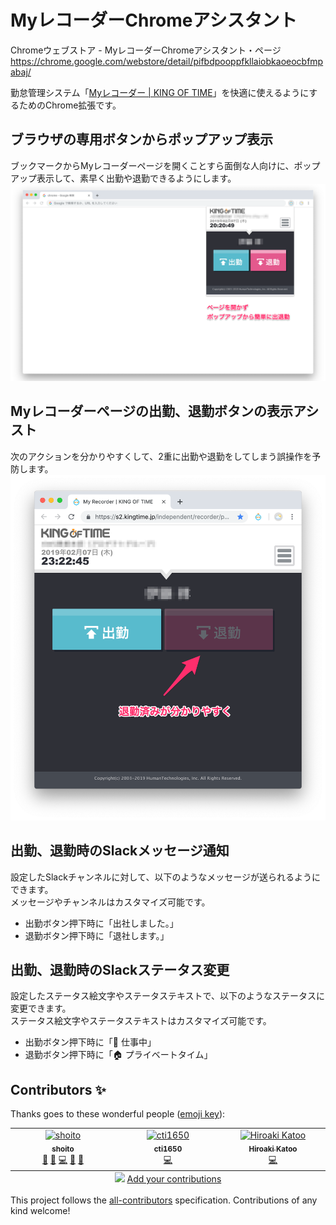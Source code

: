 # MyレコーダーChromeアシスタント

Chromeウェブストア - MyレコーダーChromeアシスタント・ページ
https://chrome.google.com/webstore/detail/pifbdpooppfkllaiobkaoeocbfmpabaj/

勤怠管理システム「[Myレコーダー | KING OF TIME](https://www.kingtime.jp/record/myrecorder/)」を快適に使えるようにするためのChrome拡張です。

## ブラウザの専用ボタンからポップアップ表示
ブックマークからMyレコーダーページを開くことすら面倒な人向けに、ポップアップ表示して、素早く出勤や退勤できるようにします。
![Browser Action](docs/images/browser-action.png)

## Myレコーダーページの出勤、退勤ボタンの表示アシスト
次のアクションを分かりやすくして、2重に出勤や退勤をしてしまう誤操作を予防します。
![Content Scripts](docs/images/content-scripts-clockout.png)

## 出勤、退勤時のSlackメッセージ通知
設定したSlackチャンネルに対して、以下のようなメッセージが送られるようにできます。  
メッセージやチャンネルはカスタマイズ可能です。

- 出勤ボタン押下時に「出社しました。」
- 退勤ボタン押下時に「退社します。」

## 出勤、退勤時のSlackステータス変更
設定したステータス絵文字やステータステキストで、以下のようなステータスに変更できます。  
ステータス絵文字やステータステキストはカスタマイズ可能です。

- 出勤ボタン押下時に「:office: 仕事中」
- 退勤ボタン押下時に「:house: プライベートタイム」

## Contributors ✨

Thanks goes to these wonderful people ([emoji key](https://allcontributors.org/docs/en/emoji-key)):

<!-- ALL-CONTRIBUTORS-LIST:START - Do not remove or modify this section -->
<!-- prettier-ignore-start -->
<!-- markdownlint-disable -->
<table>
  <tbody>
    <tr>
      <td align="center" valign="top" width="14.28%"><a href="https://github.com/shoito"><img src="https://avatars.githubusercontent.com/u/37051?v=4?s=100" width="100px;" alt="shoito"/><br /><sub><b>shoito</b></sub></a><br /><a href="https://github.com/shoito/kot-chrome-assistant/commits?author=shoito" title="Documentation">📖</a> <a href="#business-shoito" title="Business development">💼</a> <a href="https://github.com/shoito/kot-chrome-assistant/commits?author=shoito" title="Code">💻</a> <a href="#design-shoito" title="Design">🎨</a> <a href="#ideas-shoito" title="Ideas, Planning, & Feedback">🤔</a></td>
      <td align="center" valign="top" width="14.28%"><a href="https://cti1650-portfolio-site.vercel.app/"><img src="https://avatars.githubusercontent.com/u/15701307?v=4?s=100" width="100px;" alt="cti1650"/><br /><sub><b>cti1650</b></sub></a><br /><a href="https://github.com/shoito/kot-chrome-assistant/commits?author=cti1650" title="Code">💻</a></td>
      <td align="center" valign="top" width="14.28%"><a href="https://github.com/hirobel"><img src="https://avatars.githubusercontent.com/u/350904?v=4?s=100" width="100px;" alt="Hiroaki Katoo"/><br /><sub><b>Hiroaki Katoo</b></sub></a><br /><a href="https://github.com/shoito/kot-chrome-assistant/commits?author=hirobel" title="Code">💻</a></td>
    </tr>
  </tbody>
  <tfoot>
    <tr>
      <td align="center" size="13px" colspan="7">
        <img src="https://raw.githubusercontent.com/all-contributors/all-contributors-cli/1b8533af435da9854653492b1327a23a4dbd0a10/assets/logo-small.svg">
          <a href="https://all-contributors.js.org/docs/en/bot/usage">Add your contributions</a>
        </img>
      </td>
    </tr>
  </tfoot>
</table>

<!-- markdownlint-restore -->
<!-- prettier-ignore-end -->

<!-- ALL-CONTRIBUTORS-LIST:END -->

This project follows the [all-contributors](https://github.com/all-contributors/all-contributors) specification. Contributions of any kind welcome!